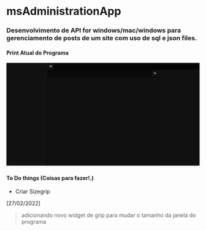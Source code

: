 # msAdministrationApp

### Desenvolvimento de **API** for windows/mac/windows para gerenciamento de posts de um site com uso de sql e json files.

#### Print Atual do Programa
![programa](/assets/imgs/screenshot.png)

#### To Do things (Coisas para fazer!.)
- Criar Sizegrip

[27/02/2022]
> adicionando novo widget de grip para mudar o tamanho da janela do programa

